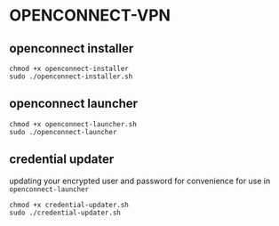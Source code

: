 # OPENCONNECT-VPN

## openconnect installer
```
chmod +x openconnect-installer
sudo ./openconnect-installer.sh
```

## openconnect launcher
```
chmod +x openconnect-launcher.sh
sudo ./openconnect-launcher
```

## credential updater
updating your encrypted user and password for convenience for use in `openconnect-launcher`
```
chmod +x credential-updater.sh
sudo ./credential-updater.sh
```
